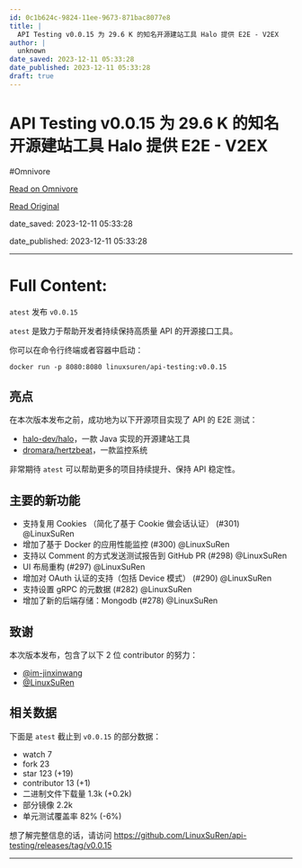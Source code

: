 ```yaml
---
id: 0c1b624c-9824-11ee-9673-871bac8077e8
title: |
  API Testing v0.0.15 为 29.6 K 的知名开源建站工具 Halo 提供 E2E - V2EX
author: |
  unknown
date_saved: 2023-12-11 05:33:28
date_published: 2023-12-11 05:33:28
draft: true
---
```


# API Testing v0.0.15 为 29.6 K 的知名开源建站工具 Halo 提供 E2E - V2EX
#Omnivore

[Read on Omnivore](https://omnivore.app/me/api-testing-v-0-0-15-29-6-k-halo-e-2-e-v-2-ex-18c58ef044a)

[Read Original](https://www.v2ex.com/t/999469)

date_saved: 2023-12-11 05:33:28

date_published: 2023-12-11 05:33:28

--- 

# Full Content: 

`atest` 发布 `v0.0.15`

`atest` 是致力于帮助开发者持续保持高质量 API 的开源接口工具。

你可以在命令行终端或者容器中启动：

```angelscript
docker run -p 8080:8080 linuxsuren/api-testing:v0.0.15

```

## 亮点

在本次版本发布之前，成功地为以下开源项目实现了 API 的 E2E 测试：

* [halo-dev/halo](https://github.com/halo-dev/halo/pull/4892)，一款 Java 实现的开源建站工具
* [dromara/hertzbeat](https://github.com/dromara/hertzbeat/pull/1387)，一款监控系统

非常期待 `atest` 可以帮助更多的项目持续提升、保持 API 稳定性。

## 主要的新功能

* 支持复用 Cookies （简化了基于 Cookie 做会话认证） (#301) @LinuxSuRen
* 增加了基于 Docker 的应用性能监控 (#300) @LinuxSuRen
* 支持以 Comment 的方式发送测试报告到 GitHub PR (#298) @LinuxSuRen
* UI 布局重构 (#297) @LinuxSuRen
* 增加对 OAuth 认证的支持（包括 Device 模式） (#290) @LinuxSuRen
* 支持设置 gRPC 的元数据 (#282) @LinuxSuRen
* 增加了新的后端存储：Mongodb (#278) @LinuxSuRen

## 致谢

本次版本发布，包含了以下 2 位 contributor 的努力：

* [@im-jinxinwang](https://github.com/im-jinxinwang)
* [@LinuxSuRen](https://github.com/LinuxSuRen)

## 相关数据

下面是 `atest` 截止到 `v0.0.15` 的部分数据：

* watch 7
* fork 23
* star 123 (+19)
* contributor 13 (+1)
* 二进制文件下载量 1.3k (+0.2k)
* 部分镜像 2.2k
* 单元测试覆盖率 82% (-6%)

想了解完整信息的话，请访问 <https://github.com/LinuxSuRen/api-testing/releases/tag/v0.0.15>

---

